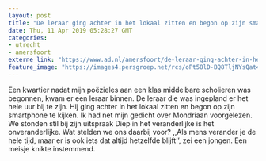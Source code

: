 ```yaml
---
layout: post
title: "De leraar ging achter in het lokaal zitten en begon op zijn smartphone te kijken"
date: Thu, 11 Apr 2019 05:28:27 GMT
categories: 
- utrecht 
- amersfoort 
externe_link: "https://www.ad.nl/amersfoort/de-leraar-ging-achter-in-het-lokaal-zitten-en-begon-op-zijn-smartphone-te-kijken~a65749f9/"
feature_image: "https://images4.persgroep.net/rcs/oPt58lD-BQ8TljNYsQat4cl5qRA/diocontent/127093407/_fitwidth/400/?appId=21791a8992982cd8da851550a453bd7f&quality=0.7"
---
```


Een kwartier nadat mijn poëzieles aan een klas middelbare scholieren was begonnen, kwam er een leraar binnen. De leraar die was ingepland er het hele uur bij te zijn. Hij ging achter in het lokaal zitten en begon op zijn smartphone te kijken. Ik had net mijn gedicht over Mondriaan voorgelezen. We stonden stil bij zijn uitspraak Diep in het veranderlijke is het onveranderlijke. Wat stelden we ons daarbij voor? ,,Als mens verander je de hele tijd, maar er is ook iets dat altijd hetzelfde blijft’’, zei een jongen. Een meisje knikte instemmend.
